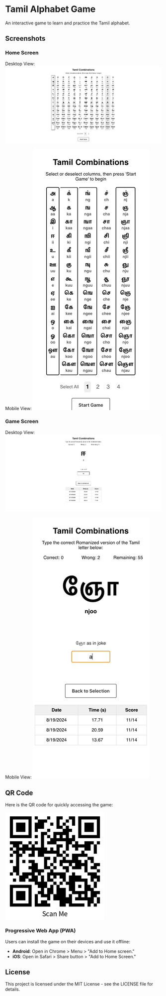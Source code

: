 # Tamil Alphabet Game

An interactive game to learn and practice the Tamil alphabet.

## Screenshots

### Home Screen

Desktop View:
![Home Screen](images/Home_Screen.png)

Mobile View:
![Mobile Home Screen](images/Mobile_Home_Screen.png)

### Game Screen

Desktop View:
![Game Screen](images/Game_Screen.png)

Mobile View:
![Mobile Game Screen](images/Mobile_Game_Screen.png)

## QR Code

Here is the QR code for quickly accessing the game:

![QRCode](images/QRCode.png)

### Progressive Web App (PWA)

Users can install the game on their devices and use it offline:

- **Android**: Open in Chrome > Menu > "Add to Home screen."
- **iOS**: Open in Safari > Share button > "Add to Home Screen."

## License

This project is licensed under the MIT License - see the LICENSE file for details.
